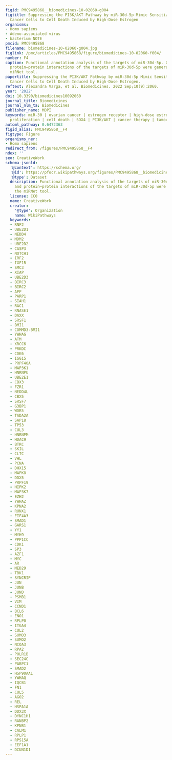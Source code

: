 ```yaml
---
figid: PMC9495868__biomedicines-10-02060-g004
figtitle: Suppressing the PI3K/AKT Pathway by miR-30d-5p Mimic Sensitizes Ovarian
  Cancer Cells to Cell Death Induced by High-Dose Estrogen
organisms:
- Homo sapiens
- Adeno-associated virus
- bacterium NOTE
pmcid: PMC9495868
filename: biomedicines-10-02060-g004.jpg
figlink: /pmc/articles/PMC9495868/figure/biomedicines-10-02060-f004/
number: F4
caption: Functional annotation analysis of the targets of miR-30d-5p. Gene–gene and
  protein–protein interactions of the targets of miR-30d-5p were generated by the
  miRNet tool.
papertitle: Suppressing the PI3K/AKT Pathway by miR-30d-5p Mimic Sensitizes Ovarian
  Cancer Cells to Cell Death Induced by High-Dose Estrogen.
reftext: Alexandra Varga, et al. Biomedicines. 2022 Sep;10(9):2060.
year: '2022'
doi: 10.3390/biomedicines10092060
journal_title: Biomedicines
journal_nlm_ta: Biomedicines
publisher_name: MDPI
keywords: miR-30 | ovarian cancer | estrogen receptor | high-dose estrogen | cell
  proliferation | cell death | SOX4 | PI3K/AKT | cancer therapy | tamoxifen
automl_pathway: 0.6472363
figid_alias: PMC9495868__F4
figtype: Figure
organisms_ner:
- Homo sapiens
redirect_from: /figures/PMC9495868__F4
ndex: ''
seo: CreativeWork
schema-jsonld:
  '@context': https://schema.org/
  '@id': https://pfocr.wikipathways.org/figures/PMC9495868__biomedicines-10-02060-g004.html
  '@type': Dataset
  description: Functional annotation analysis of the targets of miR-30d-5p. Gene–gene
    and protein–protein interactions of the targets of miR-30d-5p were generated by
    the miRNet tool.
  license: CC0
  name: CreativeWork
  creator:
    '@type': Organization
    name: WikiPathways
  keywords:
  - RNF2
  - UBE2D1
  - NEDD4
  - MDM2
  - UBE2D2
  - CASP3
  - NOTCH1
  - IRF2
  - IGF1R
  - SMC3
  - XIAP
  - UBE2D3
  - BIRC3
  - BIRC2
  - APP
  - PARP1
  - SIAH1
  - RAC1
  - RNASE1
  - DAXX
  - SRSF1
  - BMI1
  - COMMD3-BMI1
  - YWHAG
  - ATM
  - XRCC6
  - PRKDC
  - CDK6
  - ISG15
  - PRPF40A
  - MAP3K1
  - HNRNPU
  - UBE2E1
  - CBX3
  - FZR1
  - NEDD4L
  - CBX5
  - SRSF7
  - G3BP1
  - WDR5
  - TADA2A
  - SAP18
  - TP53
  - CUL3
  - HNRNPM
  - HDAC9
  - BTRC
  - SKIL
  - CLTC
  - VHL
  - PCNA
  - DHX15
  - MAPK8
  - DDX5
  - PRPF19
  - HIPK2
  - MAP3K7
  - EZH2
  - YWHAZ
  - KPNA2
  - RUNX1
  - EIF4A3
  - SMAD1
  - GARS1
  - YY1
  - MYH9
  - PPP1CC
  - CDK1
  - SP3
  - AZF1
  - MYC
  - AR
  - MED29
  - TBK1
  - SYNCRIP
  - JUN
  - JUNB
  - JUND
  - PSMB1
  - VIM
  - CCND1
  - BCL6
  - ENO1
  - RPLP0
  - ITGA4
  - CUL2
  - SUMO3
  - SUMO2
  - NCOA3
  - RPA2
  - POLR1B
  - SEC24C
  - PABPC1
  - SMAD2
  - HSP90AA1
  - YWHAQ
  - IQCB1
  - FN1
  - CUL5
  - AGO2
  - REL
  - HSPA1A
  - DDX3X
  - DYNC1H1
  - RANBP2
  - KPNB1
  - CALM1
  - RPLP1
  - RPS15A
  - EEF1A1
  - DCUN1D1
---
```

